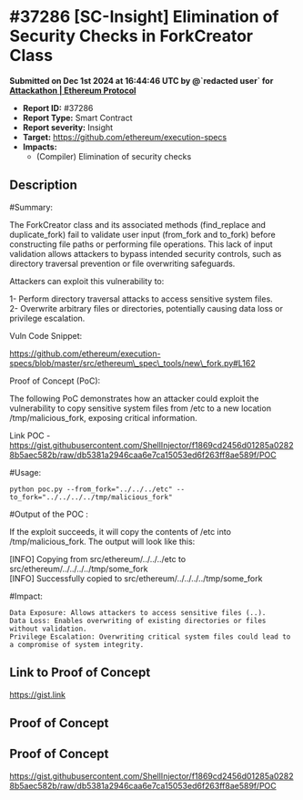 # #37286 \[SC-Insight] Elimination of Security Checks in ForkCreator Class

**Submitted on Dec 1st 2024 at 16:44:46 UTC by @\`redacted user\` for** [**Attackathon | Ethereum Protocol**](https://immunefi.com/audit-competition/ethereum-protocol-attackathon)

* **Report ID:** #37286
* **Report Type:** Smart Contract
* **Report severity:** Insight
* **Target:** https://github.com/ethereum/execution-specs
* **Impacts:**
  * (Compiler) Elimination of security checks

## Description

\#Summary:

The ForkCreator class and its associated methods (find\_replace and duplicate\_fork) fail to validate user input (from\_fork and to\_fork) before constructing file paths or performing file operations. This lack of input validation allows attackers to bypass intended security controls, such as directory traversal prevention or file overwriting safeguards.

Attackers can exploit this vulnerability to:

1- Perform directory traversal attacks to access sensitive system files.\
2- Overwrite arbitrary files or directories, potentially causing data loss or privilege escalation.

Vuln Code Snippet:

https://github.com/ethereum/execution-specs/blob/master/src/ethereum\_spec\_tools/new\_fork.py#L162

Proof of Concept (PoC):

The following PoC demonstrates how an attacker could exploit the vulnerability to copy sensitive system files from /etc to a new location /tmp/malicious\_fork, exposing critical information.

Link POC - https://gist.githubusercontent.com/ShellInjector/f1869cd2456d01285a02828b5aec582b/raw/db5381a2946caa6e7ca15053ed6f263ff8ae589f/POC

\#Usage:

`python poc.py --from_fork="../../../etc" --to_fork="../../../../tmp/malicious_fork"`

\#Output of the POC :

If the exploit succeeds, it will copy the contents of /etc into /tmp/malicious\_fork. The output will look like this:

\[INFO] Copying from src/ethereum/../../../etc to src/ethereum/../../../../tmp/some\_fork\
\[INFO] Successfully copied to src/ethereum/../../../../tmp/some\_fork

\#Impact:

```
Data Exposure: Allows attackers to access sensitive files (..).
Data Loss: Enables overwriting of existing directories or files without validation.
Privilege Escalation: Overwriting critical system files could lead to a compromise of system integrity.
```

## Link to Proof of Concept

https://gist.link

## Proof of Concept

## Proof of Concept

https://gist.githubusercontent.com/ShellInjector/f1869cd2456d01285a02828b5aec582b/raw/db5381a2946caa6e7ca15053ed6f263ff8ae589f/POC
